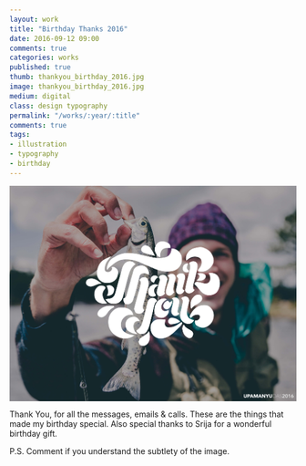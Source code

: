 ```yaml
---
layout: work
title: "Birthday Thanks 2016"
date: 2016-09-12 09:00
comments: true
categories: works
published: true
thumb: thankyou_birthday_2016.jpg
image: thankyou_birthday_2016.jpg
medium: digital
class: design typography
permalink: "/works/:year/:title"
comments: true
tags:
- illustration
- typography
- birthday
---
```


<img src="/images/works/thankyou_birthday_2016.jpg" align="middle"/>

Thank You, for all the messages, emails & calls. These are the things that made my birthday special. Also special thanks to Srija for a wonderful birthday gift.

P.S. Comment if you understand the subtlety of the image.